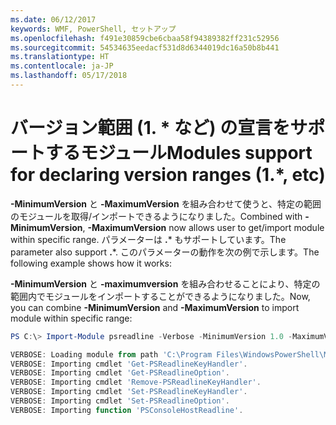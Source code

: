 ```yaml
---
ms.date: 06/12/2017
keywords: WMF, PowerShell, セットアップ
ms.openlocfilehash: f491e30859cbe6cbaa58f94389382ff231c52956
ms.sourcegitcommit: 54534635eedacf531d8d6344019dc16a50b8b441
ms.translationtype: HT
ms.contentlocale: ja-JP
ms.lasthandoff: 05/17/2018
---
```

# <a name="modules-support-for-declaring-version-ranges-1-etc"></a><span data-ttu-id="a3efb-102">バージョン範囲 (1. \* など) の宣言をサポートするモジュール</span><span class="sxs-lookup"><span data-stu-id="a3efb-102">Modules support for declaring version ranges (1.\*, etc)</span></span>
<span data-ttu-id="a3efb-103">**-MinimumVersion** と **-MaximumVersion** を組み合わせて使うと、特定の範囲のモジュールを取得/インポートできるようになりました。</span><span class="sxs-lookup"><span data-stu-id="a3efb-103">Combined with **-MinimumVersion**, **-MaximumVersion** now allows user to get/import module within specific range.</span></span> <span data-ttu-id="a3efb-104">パラメーターは **.**\* もサポートしています。</span><span class="sxs-lookup"><span data-stu-id="a3efb-104">The parameter also support **.**\*.</span></span> <span data-ttu-id="a3efb-105">このパラメーターの動作を次の例で示します。</span><span class="sxs-lookup"><span data-stu-id="a3efb-105">The following example shows how it works:</span></span>

<span data-ttu-id="a3efb-106">**-MinimumVersion** と **-maximumversion** を組み合わせることにより、特定の範囲内でモジュールをインポートすることができるようになりました。</span><span class="sxs-lookup"><span data-stu-id="a3efb-106">Now, you can combine **-MinimumVersion** and **-MaximumVersion** to import module within specific range:</span></span>

```powershell
PS C:\> Import-Module psreadline -Verbose -MinimumVersion 1.0 -MaximumVersion 1.2.*

VERBOSE: Loading module from path 'C:\Program Files\WindowsPowerShell\Modules\psreadline\1.1\psreadline.psd1'.
VERBOSE: Importing cmdlet 'Get-PSReadlineKeyHandler'.
VERBOSE: Importing cmdlet 'Get-PSReadlineOption'.
VERBOSE: Importing cmdlet 'Remove-PSReadlineKeyHandler'.
VERBOSE: Importing cmdlet 'Set-PSReadlineKeyHandler'.
VERBOSE: Importing cmdlet 'Set-PSReadlineOption'.
VERBOSE: Importing function 'PSConsoleHostReadline'.
```
